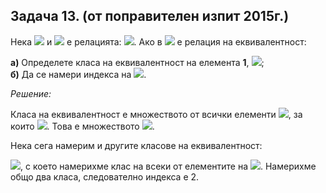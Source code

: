## Задача 13. (от поправителен изпит 2015г.) 

Нека <img src="https://latex.codecogs.com/svg.latex?\Large&space;A=\{1,\{1,2\},3,4,5\}"> и <img src="https://latex.codecogs.com/svg.latex?\Large&space;R"> е релацията: <img src="https://latex.codecogs.com/svg.latex?\Large&space;\{(1,1),(1,\{1,2\}),(\{1,2\},1),(\{1,2\},\{1,2\}),(3,3),(3,4),(3,5),(4,3),(4,4),(4,5),(5,3),(5,4),(5,5)\}">. Ако в <img src="https://latex.codecogs.com/svg.latex?\Large&space;R"> е релация на еквивалентност:

**а)** Определете класа на еквивалентност на елемента **1**, <img src="https://latex.codecogs.com/svg.latex?\Large&space;([1]_R)">;<br>
**б)** Да се намери индекса на <img src="https://latex.codecogs.com/svg.latex?\Large&space;R{\;}(I_R)">.

*Решение:*

Класа на еквивалентност е множеството от всички елементи <img src="https://latex.codecogs.com/svg.latex?\Large&space;b">, за които <img src="https://latex.codecogs.com/svg.latex?\Large&space;bR1">. Това е множеството <img src="https://latex.codecogs.com/svg.latex?\Large&space;\{1,\{1,2\}\}">.

Нека сега намерим и другите класове на еквивалентност:

<img src="https://latex.codecogs.com/svg.latex?\Large&space;[3]_R=\{3,4,5}">, с което намерихме клас на всеки от елементите на <img src="https://latex.codecogs.com/svg.latex?\Large&space;A">. Намерихме общо два класа, следователно индекса е 2.
